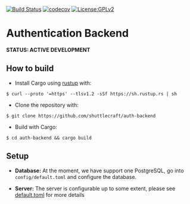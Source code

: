 [![Build Status](https://travis-ci.com/shuttlecraft/auth-backend.svg?branch=master)](https://travis-ci.com/shuttlecraft/auth-backend)
[![codecov](https://codecov.io/gh/shuttlecraft/auth-backend/branch/master/graph/badge.svg)](https://codecov.io/gh/shuttlecraft/auth-backend)
[![License:GPLv2](https://img.shields.io/badge/License-GPL%20v2-blue.svg)](https://www.gnu.org/licenses/old-licenses/gpl-2.0.en.html)
# Authentication Backend

**STATUS: ACTIVE DEVELOPMENT**

## How to build

* Install Cargo using [rustup](https://rustup.rs/) with:

```
$ curl --proto '=https' --tlsv1.2 -sSf https://sh.rustup.rs | sh
```

* Clone the repository with:

```
$ git clone https://github.com/shuttlecraft/auth-backend
```

* Build with Cargo:

``` 
$ cd auth-backend && cargo build
```

## Setup

* **Database:**
At the moment, we have support one PostgreSQL, go into
`config/default.toml` and configure the database.

* **Server:**
The server is configurable up to some extent, please see
[default.toml](./config/default.toml) for more details
